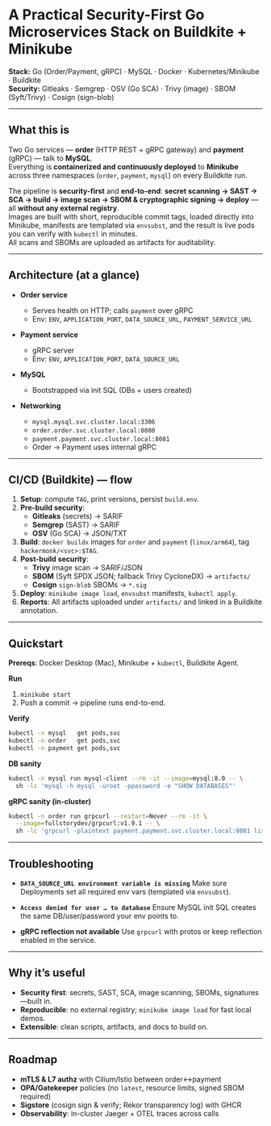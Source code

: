 # A Practical Security-First Go Microservices Stack on Buildkite + Minikube

**Stack:** Go (Order/Payment, gRPC) · MySQL · Docker · Kubernetes/Minikube · Buildkite  
**Security:** Gitleaks · Semgrep · OSV (Go SCA) · Trivy (image) · SBOM (Syft/Trivy) · Cosign (sign-blob)

---

## What this is

Two Go services — **order** (HTTP REST + gRPC gateway) and **payment** (gRPC) — talk to **MySQL**.  
Everything is **containerized and continuously deployed** to **Minikube** across three namespaces (`order`, `payment`, `mysql`) on every Buildkite run.

The pipeline is **security-first** and **end-to-end**:
**secret scanning → SAST → SCA → build → image scan → SBOM & cryptographic signing → deploy** — all **without any external registry**.  
Images are built with short, reproducible commit tags, loaded directly into Minikube, manifests are templated via `envsubst`, and the result is live pods you can verify with `kubectl` in minutes.  
All scans and SBOMs are uploaded as artifacts for auditability.

---

## Architecture (at a glance)

- **Order service**
  - Serves health on HTTP; calls `payment` over gRPC
  - Env: `ENV`, `APPLICATION_PORT`, `DATA_SOURCE_URL`, `PAYMENT_SERVICE_URL`

- **Payment service**
  - gRPC server
  - Env: `ENV`, `APPLICATION_PORT`, `DATA_SOURCE_URL`

- **MySQL**
  - Bootstrapped via init SQL (DBs + users created)

- **Networking**
  - `mysql.mysql.svc.cluster.local:3306`
  - `order.order.svc.cluster.local:8080`
  - `payment.payment.svc.cluster.local:8081`
  - Order → Payment uses internal gRPC

---

## CI/CD (Buildkite) — flow

1. **Setup**: compute `TAG`, print versions, persist `build.env`.
2. **Pre-build security**:
   - **Gitleaks** (secrets) → SARIF
   - **Semgrep** (SAST) → SARIF
   - **OSV** (Go SCA) → JSON/TXT
3. **Build**: `docker buildx` images for `order` and `payment` (`linux/arm64`), tag `hackermonk/<svc>:$TAG`.
4. **Post-build security**:
   - **Trivy** image scan → SARIF/JSON
   - **SBOM** (Syft SPDX JSON; fallback Trivy CycloneDX) → `artifacts/`
   - **Cosign** `sign-blob` SBOMs → `*.sig`
5. **Deploy**: `minikube image load`, `envsubst` manifests, `kubectl apply`.
6. **Reports**: All artifacts uploaded under `artifacts/` and linked in a Buildkite annotation.

---

## Quickstart

**Prereqs**: Docker Desktop (Mac), Minikube + `kubectl`, Buildkite Agent.

**Run**
1. `minikube start`
2. Push a commit → pipeline runs end-to-end.

**Verify**
```bash
kubectl -n mysql   get pods,svc
kubectl -n order   get pods,svc
kubectl -n payment get pods,svc
````

**DB sanity**

```bash
kubectl -n mysql run mysql-client --rm -it --image=mysql:8.0 -- \
  sh -lc 'mysql -h mysql -uroot -ppassword -e "SHOW DATABASES"'
```

**gRPC sanity (in-cluster)**

```bash
kubectl -n order run grpcurl --restart=Never --rm -it \
  --image=fullstorydev/grpcurl:v1.9.1 -- \
  sh -lc 'grpcurl -plaintext payment.payment.svc.cluster.local:8081 list || true'
```

---

## Troubleshooting

* **`DATA_SOURCE_URL environment variable is missing`**
  Make sure Deployments set all required env vars (templated via `envsubst`).

* **`Access denied for user … to database`**
  Ensure MySQL init SQL creates the same DB/user/password your env points to.

* **gRPC reflection not available**
  Use `grpcurl` with protos or keep reflection enabled in the service.

---

## Why it’s useful

* **Security first**: secrets, SAST, SCA, image scanning, SBOMs, signatures—built in.
* **Reproducible**: no external registry; `minikube image load` for fast local demos.
* **Extensible**: clean scripts, artifacts, and docs to build on.

---

## Roadmap

* **mTLS & L7 authz** with Cilium/Istio between order↔payment
* **OPA/Gatekeeper** policies (no `latest`, resource limits, signed SBOM required)
* **Sigstore** (cosign sign & verify; Rekor transparency log) with GHCR
* **Observability**: in-cluster Jaeger + OTEL traces across calls
